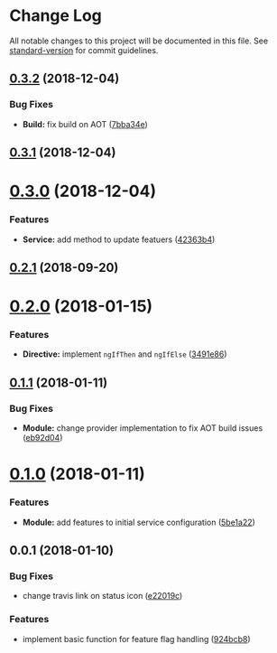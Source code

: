 # Change Log

All notable changes to this project will be documented in this file. See [standard-version](https://github.com/conventional-changelog/standard-version) for commit guidelines.

<a name="0.3.2"></a>
## [0.3.2](https://github.com/red6/ng-feature-flags/compare/v0.3.1...v0.3.2) (2018-12-04)


### Bug Fixes

* **Build:** fix build on AOT ([7bba34e](https://github.com/red6/ng-feature-flags/commit/7bba34e))



<a name="0.3.1"></a>
## [0.3.1](https://github.com/red6/ng-feature-flags/compare/v0.3.0...v0.3.1) (2018-12-04)



<a name="0.3.0"></a>
# [0.3.0](https://github.com/red6/ng-feature-flags/compare/v0.2.1...v0.3.0) (2018-12-04)


### Features

* **Service:** add method to update featuers ([42363b4](https://github.com/red6/ng-feature-flags/commit/42363b4))



<a name="0.2.1"></a>
## [0.2.1](https://github.com/red6/ng-feature-flags/compare/v0.2.0...v0.2.1) (2018-09-20)



<a name="0.2.0"></a>
# [0.2.0](https://github.com/red6/ng-feature-flags/compare/v0.1.1...v0.2.0) (2018-01-15)


### Features

* **Directive:** implement `ngIfThen` and `ngIfElse` ([3491e86](https://github.com/red6/ng-feature-flags/commit/3491e86))



<a name="0.1.1"></a>
## [0.1.1](https://github.com/red6/ng-feature-flags/compare/v0.1.0...v0.1.1) (2018-01-11)


### Bug Fixes

* **Module:** change provider implementation to fix AOT build issues ([eb92d04](https://github.com/red6/ng-feature-flags/commit/eb92d04))



<a name="0.1.0"></a>
# [0.1.0](https://github.com/red6/ng-feature-flags/compare/v0.0.1...v0.1.0) (2018-01-11)


### Features

* **Module:** add features to initial service configuration ([5be1a22](https://github.com/red6/ng-feature-flags/commit/5be1a22))



<a name="0.0.1"></a>
## 0.0.1 (2018-01-10)


### Bug Fixes

* change travis link on status icon ([e22019c](https://github.com/red6/ng-feature-flags/commit/e22019c))


### Features

* implement basic function for feature flag handling ([924bcb8](https://github.com/red6/ng-feature-flags/commit/924bcb8))
